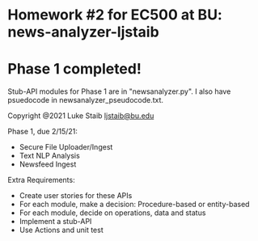 # Homework #2 for EC500 at BU: news-analyzer-ljstaib

# Phase 1 completed!

Stub-API modules for Phase 1 are in "newsanalyzer.py". I also have psuedocode in newsanalyzer_pseudocode.txt.

Copyright @2021 
Luke Staib 
ljstaib@bu.edu

Phase 1, due 2/15/21:
  - Secure File Uploader/Ingest
  - Text NLP Analysis
  - Newsfeed Ingest

Extra Requirements:
  - Create user stories for these APIs
  - For each module, make a decision:  Procedure-based or entity-based
  - For each module, decide on operations, data and status
  - Implement a stub-API
  - Use Actions and unit test
